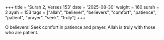+++
title = 'Surah 2, Verses 153'
date = '2025-08-30'
weight = 160
surah = 2
ayah = 153
tags = ["allah", "believer", "believers", "comfort", "patience", "patient", "prayer", "seek", "truly"]
+++

O believers! Seek comfort in patience and prayer. Allah is truly with those who are patient.
